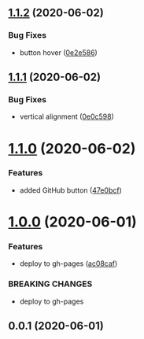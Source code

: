 ## [1.1.2](https://github.com/lewisjfoster/twitter-heart/compare/v1.1.1...v1.1.2) (2020-06-02)


### Bug Fixes

* button hover ([0e2e586](https://github.com/lewisjfoster/twitter-heart/commit/0e2e5868109da45d35dc7ae6f0aeae333949efb4))



## [1.1.1](https://github.com/lewisjfoster/twitter-heart/compare/v1.1.0...v1.1.1) (2020-06-02)


### Bug Fixes

* vertical alignment ([0e0c598](https://github.com/lewisjfoster/twitter-heart/commit/0e0c5985cf87ba22c2946fd987a8f891cb5c37c6))



# [1.1.0](https://github.com/lewisjfoster/twitter-heart/compare/v1.0.0...v1.1.0) (2020-06-02)


### Features

* added GitHub button ([47e0bcf](https://github.com/lewisjfoster/twitter-heart/commit/47e0bcf33a88f4a8b8f387cf5101442b4c0e02ae))



# [1.0.0](https://github.com/lewisjfoster/twitter-heart/compare/v0.0.1...v1.0.0) (2020-06-01)


### Features

* deploy to gh-pages ([ac08caf](https://github.com/lewisjfoster/twitter-heart/commit/ac08cafde5cf68b1245fbdd3dd8db9e0bd293924))


### BREAKING CHANGES

* deploy to gh-pages



## 0.0.1 (2020-06-01)



